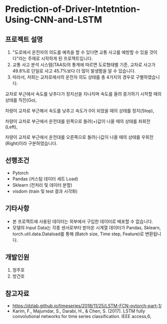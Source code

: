 # Prediction-of-Driver-Intetntion-Using-CNN-and-LSTM
## 프로젝트 설명
1. "도로에서 운전자의 의도를 예측을 할 수 있다면 교통 사고를 예방할 수 있을 것이다"라는 주제로 시작하게 된 프로젝트입니다.
2. 교통 사고 분석 시스템(TAAS)의 통계에 따르면 도로형태별 기준, 교차로 사고가 49.8%로 단일로 사고 45.7%보다 더 많이 발생함을 알 수 있습니다. 
3. 따라서, 저희는 교차로에서의 운전자 의도 상태를 총 4가지의 경우로 구별하였습니다. 

교차로 부근에서 속도를 낮추다가 정지선을 지나치며 속도를 올려 증가하기 시작할 때의 상태를 직진(Go),

차량이 교차로 부근해서 속도를 낮추고 속도가 0이 되었을 때의 상태를 정지(Stop),

차량이 교차로 부근에서 운전대를 왼쪽으로 돌려(+)값이 나올 때의 상태를 좌회전(Left),

차량이 교차로 부근에서 운전대를 오른쪽으로 돌려(-)값이 나올 때의 상태를 우회전(Right)이라 구분하였습니다.

## 선행조건
- Pytorch
- Pandas (커스텀 데이터 세트 Load)
- Sklearn (전처리 및 데이터 분할)
- visdom (train 및 test 결과 시각화)

## 기타사항
- 본 프로젝트에 사용된 데이터는 외부에서 구입한 데이터로 배포할 수 없습니다.
- 모델의 Input Data는 각종 센서로부터 받아온 시계열 데이터가 Pandas, Sklearn, torch.util.data.Dataload를 통해 (Batch size, Time step, Feature)로 변환됩니다.

## 개발인원
1. 정주호
2. 방건호

## 참고자료
- https://dzlab.github.io/timeseries/2018/11/25/LSTM-FCN-pytorch-part-1/
- Karim, F., Majumdar, S., Darabi, H., & Chen, S. (2017). LSTM fully convolutional networks for time series classification. IEEE access,6,
